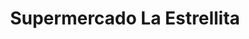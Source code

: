 ---
title: "Supermercado La Estrellita"
url: /eldorado/supermercado-la-estrellita/
shop: supermercado
---